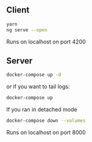 ## Client
```bash
yarn
ng serve --open
```
Runs on localhost on port 4200

## Server
```bash
docker-compose up -d
```
or if you want to tail logs:
```bash
docker-compose up
```
If you ran in detached mode
```bash
docker-compose down --volumes
```
Runs on localhost on port 8000
